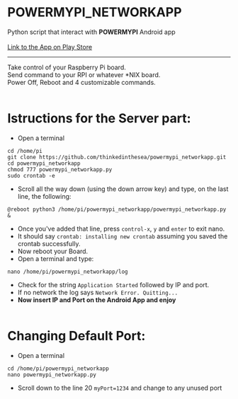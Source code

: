 # POWERMYPI_NETWORKAPP
Python script that interact with **POWERMYPI** Android app<br/><br/>
[Link to the App on Play Store](https://play.google.com/store/apps/details?id=com.thinkedinthesea.powermypi)<br/>

****
Take control of your Raspberry Pi board. <br/>
Send command to your RPI or whatever *NIX board.<br/>
Power Off, Reboot and 4 customizable commands.<br/><br/>
# Istructions for the Server part:<br/>
- Open a terminal<br/>
```
cd /home/pi
git clone https://github.com/thinkedinthesea/powermypi_networkapp.git
cd powermypi_networkapp
chmod 777 powermypi_networkapp.py
sudo crontab -e
```
- Scroll all the way down (using the down arrow key) and type, on the last line, the following:<br/>
```
@reboot python3 /home/pi/powermypi_networkapp/powermypi_networkapp.py &
```
- Once you've added that line, press ```control-x```, ```y``` and ```enter``` to exit nano.<br/>
- It should say ```crontab: installing new crontab``` assuming you saved the crontab successfully.<br/>
- Now reboot your Board.<br/>
- Open a terminal and type:<br/>
```
nano /home/pi/powermypi_networkapp/log
```
- Check for the string ```Application Started``` followed by IP and port.
- If no network the log says ```Network Error. Quitting...```<br/>
- **Now insert IP and Port on the Android App and enjoy**<br/><br/>
# Changing Default Port:<br/>
- Open a terminal<br/>
```
cd /home/pi/powermypi_networkapp
nano powermypi_networkapp.py
```
- Scroll down to the line 20 ```myPort=1234``` and change to any unused port<br/>
